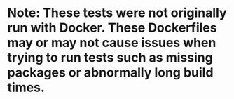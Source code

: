 # Note: These tests were not originally run with Docker. These Dockerfiles may or may not cause issues when trying to run tests such as missing packages or abnormally long build times.
